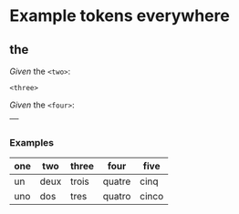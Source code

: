 # Example tokens everywhere

## the <one>

_Given_ the `<two>`:

```
<three>
```

_Given_ the `<four>`:

| <five> |
|--------|

### Examples

| one | two  | three | four   | five  |
|-----|------|-------|--------|-------|
| un  | deux | trois | quatre | cinq  |
| uno | dos  | tres  | quatro | cinco |
